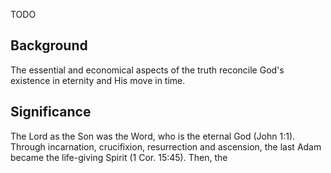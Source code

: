 TODO

## Background

The essential and economical aspects of the truth reconcile God's existence in eternity and His move in time.

## Significance

The Lord as the Son was the Word, who is the eternal God (John 1:1). Through incarnation, crucifixion, resurrection and ascension, the last Adam became the life-giving Spirit (1 Cor. 15:45). Then, the 